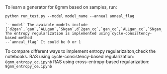To learn a generator for 8gmm based on samples, run:

`python run_test.py --model model_name --anneal anneal_flag`

    `--model` The avaiable models include [`d2gan`,`gan`,`ALLgan`,`SNgan`,d`2gan_cc`,`gan_cc`,`ALLgan_cc`,`SNgan_cc`]. The entropy regularization is implemented using cycle-consistency-based method
    --`anneal_flag` It could be 0 or 1

To compare different ways to implement entropy regularizaiton,check the notebooks.
    RAS using cycle-consistency-based regularization: `8gmm_entropy_cc.ipynb`
    RAS using cross-entropy-based regularization: `8gmm_entropy_ce.ipynb`
